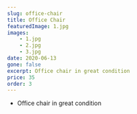 ```yaml
---
slug: office-chair
title: Office Chair
featuredImage: 1.jpg
images:
    - 1.jpg
    - 2.jpg
    - 3.jpg
date: 2020-06-13
gone: false
excerpt: Office chair in great condition
price: 35
order: 3
---
```

* Office chair in great condition
